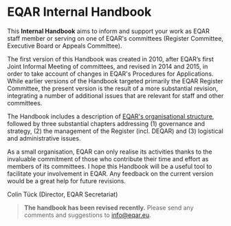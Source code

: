 EQAR Internal Handbook
======================

This **Internal Handbook** aims to inform and support your work as EQAR staff member or serving on one of EQAR's committees (Register Committee, Executive Board or Appeals Committee).

The first version of this Handbook was created in 2010, after EQAR’s first Joint Informal Meeting of committees, and revised in 2014 and 2015, in order to take account of changes in EQAR's Procedures for Applications. While earlier versions of the Handbook targeted primarily the EQAR Register Committee, the present version is the result of a more substantial revision, integrating a number of additional issues that are relevant for staff and other committees.

The Handbook includes a description of [EQAR's organisational structure](structure.md), followed by three substantial chapters addressing (1) governance and strategy, (2) the management of the Register (incl. DEQAR) and (3) logistical and administrative issues.

As a small organisation, EQAR can only realise its activities thanks to the invaluable commitment of those who contribute their time and effort as members of its committees. I hope this Handbook will be a useful tool to facilitate your involvement in EQAR. Any feedback on the current version would be a great help for future revisions.

Colin Tück
(Director, EQAR Secretariat)

> **The handbook has been revised recently.** Please send any comments and suggestions to [info@eqar.eu](mailto:info@eqar.eu).

